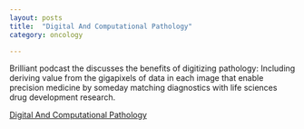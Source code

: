 ```yaml
---
layout: posts
title:  "Digital And Computational Pathology"
category: oncology

---
```

Brilliant podcast the discusses the benefits of digitizing pathology: Including deriving value from the gigapixels of data in each image that enable precision medicine by someday matching diagnostics with life sciences drug development research. 

 
[Digital And Computational Pathology](https://podcasts.apple.com/us/podcast/episode-130-david-west-proscia-digital-and/id1490210201?i=1000581361064)
